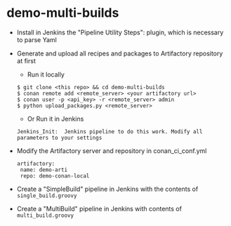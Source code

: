 # demo-multi-builds

* Install in Jenkins the "Pipeline Utility Steps": plugin, which is necessary to parse Yaml

* Generate and upload all recipes and packages to Artifactory repository at first

    + Run it locally
    ```
    $ git clone <this repo> && cd demo-multi-builds
    $ conan remote add <remote_server> <your artifactory url>   
    $ conan user -p <api_key> -r <remote_server> admin
    $ python upload_packages.py <remote_server> 
    ```  
    + Or Run it in Jenkins
    ```
    Jenkins_Init:  Jenkins pipeline to do this work. Modify all parameters to your settings
    ```

* Modify the Artifactory server and repository in conan_ci_conf.yml
  ```
  artifactory:
   name: demo-arti
   repo: demo-conan-local
   ```
   
* Create a "SimpleBuild" pipeline in Jenkins with the contents of ``single_build.groovy``
* Create a "MultiBuild" pipeline in Jenkins with contents of ``multi_build.groovy``
